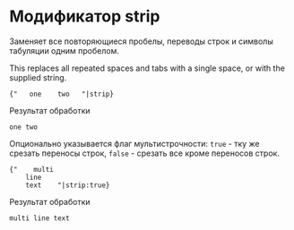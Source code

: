 Модификатор strip
==============

Заменяет все повторяющиеся пробелы, переводы строк и символы табуляции одним пробелом.

This replaces all repeated spaces and tabs with a single space, or with the supplied string.

```smarty
{"   one    two   "|strip}
```
Результат обработки
```
one two
```

Опционально указывается флаг мультистрочности: `true` - тку же срезать переносы строк, `false` - срезать все кроме переносов строк.

```smarty
{"    multi
    line
    text    "|strip:true}
```

Результат обработки
```
multi line text
```